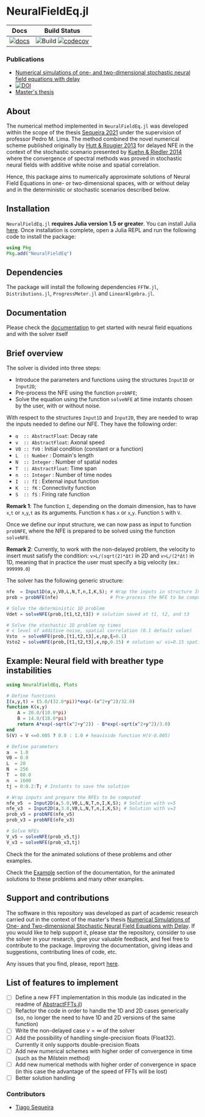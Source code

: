 # NeuralFieldEq.jl

| **Docs** | **Build Status** |
|:----:|:----------------------------------------------------------------------------------------------------------------------------------------------------------:|
| [![docs](https://img.shields.io/badge/docs-stable-blue.svg)](https://tiagoseq.github.io/NFEdocs.jl/) | ![Build](https://github.com/tiagoseq/NeuralFieldEq.jl/actions/workflows/ci.yml/badge.svg) [![codecov](https://codecov.io/gh/tiagoseq/NeuralFieldEq.jl/branch/master/graph/badge.svg?token=UkWjnCoLUI)](https://codecov.io/gh/tiagoseq/NeuralFieldEq.jl) |

### Publications
- [Numerical simulations of one- and two-dimensional stochastic neural field equations with delay](https://link.springer.com/article/10.1007/s10827-022-00816-w)
- [![DOI](https://joss.theoj.org/papers/10.21105/joss.03974/status.svg)](https://doi.org/10.21105/joss.03974)
- [Master's thesis](https://fenix.tecnico.ulisboa.pt/downloadFile/1126295043839328/Tese_finalversion_TiagoSequeira.pdf)

## About

The numerical method implemented in `NeuralFieldEq.jl` was developed within the scope of the thesis [Sequeira 2021](https://fenix.tecnico.ulisboa.pt/cursos/mma/dissertacao/1691203502344856) under the supervision of professor Pedro M. Lima. The method combined the novel numerical scheme published originally by [Hutt & Rougier 2013](https://hal.inria.fr/hal-00872132/document) for delayed NFE in the context of the stochastic scenario presented by [Kuehn & Riedler 2014](https://link.springer.com/content/pdf/10.1186/2190-8567-4-1.pdf) where the convergence of spectral methods was proved in stochastic neural fields with additive white noise and spatial correlation.

Hence, this package aims to numerically approximate solutions of Neural Field Equations in one- or two-dimensional spaces, with or without delay and in the deterministic or stochastic scenarios described below.

## Installation

`NeuralFieldEq.jl` **requires Julia version 1.5 or greater**. You can install Julia [here](https://julialang.org/downloads/). Once installation is complete, open a Julia REPL and run the following code to install the package:
```julia
using Pkg
Pkg.add("NeuralFieldEq")
```

## Dependencies

The package will install the following dependencies `FFTW.jl`, `Distributions.jl`, `ProgressMeter.jl` and `LinearAlgebra.jl`.

## Documentation

Please check the [documentation](https://tiagoseq.github.io/NFEdocs.jl) to get started with neural field equations and with the solver itself

## Brief overview

The solver is divided into three steps:
- Introduce the parameters and functions using the structures `Input1D` or `Input2D`;
- Pre-process the NFE using the function `probNFE`;
- Solve the equation using the function `solveNFE` at time instants chosen by the user, with or without noise.

With respect to the structures `Input1D` and `Input2D`, they are needed to wrap the inputs needed to define our NFE. They have the following order:
- `α  :: AbstractFloat`: Decay rate
- `v  :: AbstractFloat`: Axonal speed
- `V0 :: fV0`          : Initial condition (constant or a function)
- `L  :: Number`       : Domain's length
- `N  :: Integer`      : Number of spatial nodes
- `T  :: AbstractFloat`: Time span
- `n  :: Integer`      : Number of time nodes
- `I  :: fI`           : External input function
- `K  :: fK`           : Connectivity function
- `S  :: fS`           : Firing rate function

**Remark 1**: The function `I`, depending on the domain dimension, has to have `x`,`t` or `x`,`y`,`t` as its arguments. Function `K` has `x` or `x`,`y`. Function `S` with `V`.

Once we define our input structure, we can now pass as input to function `probNFE`, where the NFE is prepared to be solved using the function `solveNFE`.

**Remark 2**: Currently, to work with the non-delayed problem, the velocity to insert must satisfy the condition: `v>L/(sqrt(2)*Δt)` in 2D and `v>L/(2*Δt)` in 1D, meaning that in practice the user must specify a big velocity (ex.: ``999999.0``)

The solver has the following generic structure:
```julia
nfe  = Input1D(α,v,V0,L,N,T,n,I,K,S); # Wrap the inputs in structure Input1D
prob = probNFE(nfe)                   # Pre-process the NFE to be computed

# Solve the deterministic 1D problem
Vdet = solveNFE(prob,[t1,t2,t3]) # solution saved at t1, t2, and t3

# Solve the stochastic 1D problem np times
# ϵ level of additive noise, spatial correlation (0.1 default value)
Vsto  = solveNFE(prob,[t1,t2,t3],ϵ,np,ξ=0.1)
Vsto2 = solveNFE(prob,[t1,t2,t3],ϵ,np,0.15) # solution w/ xi=0.15 spatial corr 
```
## Example: Neural field with breather type instabilities
```julia
using NeuralFieldEq, Plots

# Define functions
I(x,y,t) = (5.0/(32.0*pi))*exp(-(x^2+y^2)/32.0)
function K(x,y)
    A = 20.0/(10.0*pi)
    B = 14.0/(18.0*pi)
    return A*exp(-sqrt(x^2+y^2)) - B*exp(-sqrt(x^2+y^2)/3.0)
end
S(V) = V <=0.005 ? 0.0 : 1.0 # heaviside function H(V-0.005)

# Define parameters
a  = 1.0
V0 = 0.0
L  = 20
N  = 256
T  = 80.0
n  = 1600
tj = 0:0.2:T; # Instants to save the solution

# Wrap inputs and prepare the NFEs to be computed
nfe_v5  = Input2D(a,5.0,V0,L,N,T,n,I,K,S); # Solution with v=5
nfe_v3  = Input2D(a,3.0,V0,L,N,T,n,I,K,S); # Solution with v=3
prob_v5 = probNFE(nfe_v5)
prob_v3 = probNFE(nfe_v3)

# Solve NFEs
V_v5 = solveNFE(prob_v5,tj)
V_v3 = solveNFE(prob_v3,tj)
```
Check the  for the animated solutions of these problems and other examples.

Check the [Example](https://tiagoseq.github.io/NFEdocs.jl/dev/examples/) section of the documentation, for the animated solutions to these problems and many other examples.

## Support and contributions

The software in this repository was developed as part of academic research carried out in the context of the master's thesis [Numerical Simulations of One- and Two-dimensional Stochastic Neural Field Equations with Delay](https://fenix.tecnico.ulisboa.pt/cursos/mma/dissertacao/1691203502344856). If you would like to help support it, please star the repository, consider to use the solver in your research, give your valuable feedback, and feel free to contribute to the package. Improving the documentation, giving ideas and suggestions, contributing lines of code, etc.

Any issues that you find, please, report [here](https://github.com/tiagoseq/NeuralFieldEq.jl/issues).

## List of features to implement

- [ ] Define a new FFT implementation in this module (as indicated in the readme of [AbstractFFTs.jl](https://github.com/JuliaMath/AbstractFFTs.jl))
- [ ] Refactor the code in order to handle the 1D and 2D cases generically (so, no longer the need to have 1D and 2D versions of the same function)
- [ ] Write the non-delayed case $v=\infty$ of the solver
- [ ] Add the possibility of handling single-precision floats (Float32). Currently it only supports double-precision floats
- [ ] Add new numerical schemes with higher order of convergence in time (such as the Milstein method)
- [ ] Add new numerical methods with higher order of convergence in space (in this case the advantage of the speed of FFTs will be lost)
- [ ] Better solution handling

### Contributors

- [Tiago Sequeira](https://github.com/tiagoseq)


